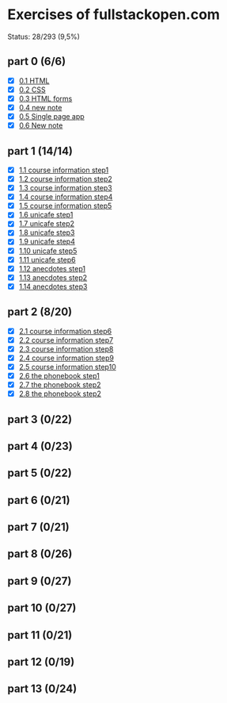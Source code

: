 # Exercises of fullstackopen.com

Status: 28/293 (9,5%)

## part 0 (6/6)

- [x] [0.1 HTML](./part0/0.1.md)
- [x] [0.2 CSS](./part0/0.2.md)
- [x] [0.3 HTML forms](./part0/0.3.md)
- [x] [0.4 new note](./part0/0.4.md)
- [x] [0.5 Single page app](./part0/0.5.md)
- [x] [0.6 New note](./part0/0.6.md)

## part 1 (14/14)

- [x] [1.1 course information step1](./part1/1.1.md)
- [x] [1.2 course information step2](./part1/1.2.md)
- [x] [1.3 course information step3](./part1/1.3.md)
- [x] [1.4 course information step4](./part1/1.4.md)
- [x] [1.5 course information step5](./part1/1.5.md)
- [x] [1.6 unicafe step1](./part1/1.6.md)
- [x] [1.7 unicafe step2](./part1/1.7.md)
- [x] [1.8 unicafe step3](./part1/1.8.md)
- [x] [1.9 unicafe step4](./part1/1.9.md)
- [x] [1.10 unicafe step5](./part1/1.10.md)
- [x] [1.11 unicafe step6](./part1/1.11.md)
- [x] [1.12 anecdotes step1](./part1/1.12.md)
- [x] [1.13 anecdotes step2](./part1/1.13.md)
- [x] [1.14 anecdotes step3](./part1/1.14.md)

## part 2 (8/20)

- [x] [2.1 course information step6](./part2/2.1.md)
- [x] [2.2 course information step7](./part2/2.2.md)
- [x] [2.3 course information step8](./part2/2.3.md)
- [x] [2.4 course information step9](./part2/2.4.md)
- [x] [2.5 course information step10](./part2/2.5.md)
- [x] [2.6 the phonebook step1](./part2/2.6.md)
- [x] [2.7 the phonebook step2](./part2/2.7.md)
- [x] [2.8 the phonebook step2](./part2/2.8.md)

## part 3 (0/22)

## part 4 (0/23)

## part 5 (0/22)

## part 6 (0/21)

## part 7 (0/21)

## part 8 (0/26)

## part 9 (0/27)

## part 10 (0/27)

## part 11 (0/21)

## part 12 (0/19)

## part 13 (0/24)

